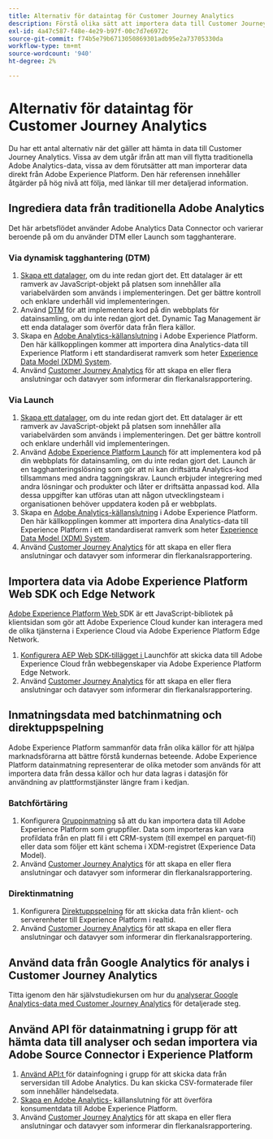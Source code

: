 ```yaml
---
title: Alternativ för dataintag för Customer Journey Analytics
description: Förstå olika sätt att importera data till Customer Journey Analytics
exl-id: 4a47c587-f48e-4e29-b97f-00c7d7e6972c
source-git-commit: f74b5e79b6713050869301adb95e2a73705330da
workflow-type: tm+mt
source-wordcount: '940'
ht-degree: 2%

---
```


# Alternativ för dataintag för Customer Journey Analytics

Du har ett antal alternativ när det gäller att hämta in data till Customer Journey Analytics. Vissa av dem utgår ifrån att man vill flytta traditionella Adobe Analytics-data, vissa av dem förutsätter att man importerar data direkt från Adobe Experience Platform. Den här referensen innehåller åtgärder på hög nivå att följa, med länkar till mer detaljerad information.

## Ingrediera data från traditionella Adobe Analytics

Det här arbetsflödet använder Adobe Analytics Data Connector och varierar beroende på om du använder DTM eller Launch som tagghanterare.

### Via dynamisk tagghantering (DTM)

1. [Skapa ett datalager](https://experienceleague.adobe.com/docs/analytics/implementation/prepare/data-layer.html), om du inte redan gjort det. Ett datalager är ett ramverk av JavaScript-objekt på platsen som innehåller alla variabelvärden som används i implementeringen. Det ger bättre kontroll och enklare underhåll vid implementeringen.
1. Använd [DTM](https://experienceleague.adobe.com/docs/analytics/implementation/other/dtm/dtm-implementation-overview.html) för att implementera kod på din webbplats för datainsamling, om du inte redan gjort det. Dynamic Tag Management är ett enda datalager som överför data från flera källor.
1. Skapa en [Adobe Analytics-källanslutning](https://experienceleague.adobe.com/docs/experience-platform/sources/ui-tutorials/create/adobe-applications/analytics.html) i Adobe Experience Platform. Den här källkopplingen kommer att importera dina Analytics-data till Experience Platform i ett standardiserat ramverk som heter [Experience Data Model (XDM) System](https://experienceleague.adobe.com/docs/experience-platform/xdm/home.html?lang=sv).
1. Använd [Customer Journey Analytics](https://experienceleague.adobe.com/docs/analytics-platform/using/cja-overview/cja-getting-started.html) för att skapa en eller flera anslutningar och datavyer som informerar din flerkanalsrapportering.

### Via Launch

1. [Skapa ett datalager](https://experienceleague.adobe.com/docs/analytics/implementation/prepare/data-layer.html), om du inte redan gjort det. Ett datalager är ett ramverk av JavaScript-objekt på platsen som innehåller alla variabelvärden som används i implementeringen. Det ger bättre kontroll och enklare underhåll vid implementeringen.
1. Använd [Adobe Experience Platform Launch](https://experienceleague.adobe.com/docs/analytics/implementation/launch/overview.html) för att implementera kod på din webbplats för datainsamling, om du inte redan gjort det. Launch är en tagghanteringslösning som gör att ni kan driftsätta Analytics-kod tillsammans med andra taggningskrav. Launch erbjuder integrering med andra lösningar och produkter och låter er driftsätta anpassad kod. Alla dessa uppgifter kan utföras utan att någon utvecklingsteam i organisationen behöver uppdatera koden på er webbplats.
1. Skapa en [Adobe Analytics-källanslutning](https://experienceleague.adobe.com/docs/experience-platform/sources/ui-tutorials/create/adobe-applications/analytics.html) i Adobe Experience Platform. Den här källkopplingen kommer att importera dina Analytics-data till Experience Platform i ett standardiserat ramverk som heter [Experience Data Model (XDM) System](https://experienceleague.adobe.com/docs/experience-platform/xdm/home.html).
1. Använd [Customer Journey Analytics](https://experienceleague.adobe.com/docs/analytics-platform/using/cja-overview/cja-getting-started.html) för att skapa en eller flera anslutningar och datavyer som informerar din flerkanalsrapportering.

## Importera data via Adobe Experience Platform Web SDK och Edge Network

[Adobe Experience Platform Web ](https://experienceleague.adobe.com/docs/experience-platform/edge/home.html?lang=en) SDK är ett JavaScript-bibliotek på klientsidan som gör att Adobe Experience Cloud kunder kan interagera med de olika tjänsterna i Experience Cloud via Adobe Experience Platform Edge Network.

1. [Konfigurera AEP Web SDK-tillägget i ](https://experienceleague.adobe.com/docs/launch/using/extensions-ref/adobe-extension/aep-extension/overview.html?lang=en#configure-the-aep-web-sdk-extension) Launchför att skicka data till Adobe Experience Cloud från webbegenskaper via Adobe Experience Platform Edge Network.
1. Använd [Customer Journey Analytics](https://experienceleague.adobe.com/docs/analytics-platform/using/cja-overview/cja-getting-started.html) för att skapa en eller flera anslutningar och datavyer som informerar din flerkanalsrapportering.

## Inmatningsdata med batchinmatning och direktuppspelning

Adobe Experience Platform sammanför data från olika källor för att hjälpa marknadsförarna att bättre förstå kundernas beteende. Adobe Experience Platform datainmatning representerar de olika metoder som används för att importera data från dessa källor och hur data lagras i datasjön för användning av plattformstjänster längre fram i kedjan.

### Batchförtäring

1. Konfigurera [Gruppinmatning](https://experienceleague.adobe.com/docs/experience-platform/ingestion/batch/overview.html?lang=en#batch) så att du kan importera data till Adobe Experience Platform som gruppfiler. Data som importeras kan vara profildata från en platt fil i ett CRM-system (till exempel en parquet-fil) eller data som följer ett känt schema i XDM-registret (Experience Data Model).
1. Använd [Customer Journey Analytics](https://experienceleague.adobe.com/docs/analytics-platform/using/cja-overview/cja-getting-started.html) för att skapa en eller flera anslutningar och datavyer som informerar din flerkanalsrapportering.

### Direktinmatning

1. Konfigurera [Direktuppspelning](https://experienceleague.adobe.com/docs/experience-platform/ingestion/streaming/overview.html?lang=en#streaming) för att skicka data från klient- och serverenheter till Experience Platform i realtid.
1. Använd [Customer Journey Analytics](https://experienceleague.adobe.com/docs/analytics-platform/using/cja-overview/cja-getting-started.html) för att skapa en eller flera anslutningar och datavyer som informerar din flerkanalsrapportering.

## Använd data från Google Analytics för analys i Customer Journey Analytics

Titta igenom den här självstudiekursen om hur du [analyserar Google Analytics-data med Customer Journey Analytics](https://experienceleague.adobe.com/docs/platform-learn/comprehensive-technical-tutorial/module16/ex5.html?lang=en#objectives) för detaljerade steg.

## Använd API för datainmatning i grupp för att hämta data till analyser och sedan importera via Adobe Source Connector i Experience Platform

1. [Använd API:t ](https://www.adobe.io/apis/experiencecloud/analytics/docs.html#!AdobeDocs/analytics-2.0-apis/master/bdia.md) för datainfogning i grupp för att skicka data från serversidan till Adobe Analytics. Du kan skicka CSV-formaterade filer som innehåller händelsedata.
1. [Skapa en Adobe Analytics-](https://experienceleague.adobe.com/docs/experience-platform/sources/ui-tutorials/create/adobe-applications/analytics.html?lang=en) källanslutning för att överföra konsumentdata till Adobe Experience Platform.
1. Använd [Customer Journey Analytics](https://experienceleague.adobe.com/docs/analytics-platform/using/cja-overview/cja-getting-started.html) för att skapa en eller flera anslutningar och datavyer som informerar din flerkanalsrapportering.
